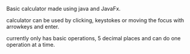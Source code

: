 Basic calculator made using java and JavaFx.

calculator can be used by clicking, keystokes or moving the focus with arrowkeys and enter.

currently only has basic operations, 5 decimal places and can do one operation at a time.

